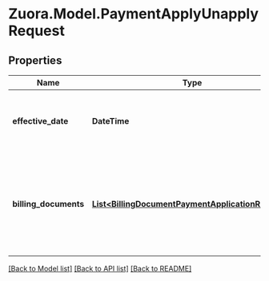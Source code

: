 
# Zuora.Model.PaymentApplyUnapplyRequest

## Properties

Name | Type | Description | Notes
------------ | ------------- | ------------- | -------------
**effective_date** | **DateTime** | The date and time when the payment takes effect. | [optional] 
**billing_documents** | [**List&lt;BillingDocumentPaymentApplicationRequest&gt;**](BillingDocumentPaymentApplicationRequest.md) | Indicates to which billing documents (invoices or debit memos) are the payment applied. | 

[[Back to Model list]](../README.md#documentation-for-models)
[[Back to API list]](../README.md#documentation-for-api-endpoints)
[[Back to README]](../README.md)

